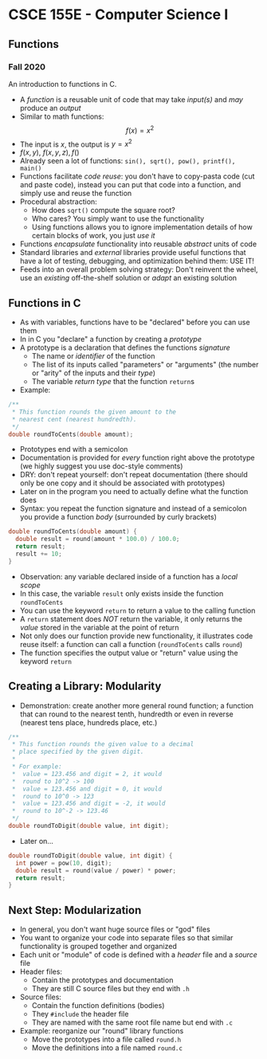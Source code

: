
# CSCE 155E - Computer Science I
## Functions
### Fall 2020

An introduction to functions in C.

* A *function* is a reusable unit of code that may take *input(s)* and *may* produce an *output*
* Similar to math functions:
  $$f(x) = x^2$$
* The input is $x$, the output is $y = x^2$
* $f(x,y)$, $f(x, y, z), f()$
* Already seen a lot of functions: `sin(), sqrt(), pow(), printf(), main()`
* Functions facilitate *code reuse*: you don't have to copy-pasta code (cut and paste code), instead you can put that code into a function, and simply use and reuse the function
* Procedural abstraction: 
  * How does `sqrt()` compute the square root?
  * Who cares?  You simply want to use the functionality
  * Using functions allows you to ignore implementation details of how certain blocks of work, you just *use it*
* Functions *encapsulate* functionality into reusable *abstract* units of code
* Standard libraries and *external* libraries provide useful functions that have a lot of testing, debugging, and optimization behind them: USE IT!
* Feeds into an overall problem solving strategy: Don't reinvent the wheel, use an *existing* off-the-shelf solution or *adapt* an existing solution

## Functions in C

* As with variables, functions have to be "declared" before you can use them
* In in C you "declare" a function by creating a *prototype* 
* A prototype is a declaration that defines the functions *signature* 
  * The name or *identifier* of the function
  * The list of its inputs called "parameters" or "arguments" (the number or "arity" of the inputs and their *type*)
  * The variable *return type* that the function `return`s
* Example:

```c
/**
 * This function rounds the given amount to the
 * nearest cent (nearest hundredth).
 */
double roundToCents(double amount);
```

* Prototypes end with a semicolon
* Documentation is provided for *every* function right above the prototype (we highly suggest you use doc-style comments)
* DRY: don't repeat yourself: don't repeat documentation (there should only be one copy and it should be associated with prototypes)
* Later on in the program you need to actually define what the function does
* Syntax: you repeat the function signature and instead of a semicolon you provide a function *body* (surrounded by curly brackets)

```c
double roundToCents(double amount) {
  double result = round(amount * 100.0) / 100.0;
  return result;
  result += 10;
}
```

* Observation: any variable declared inside of a function has a *local scope* 
* In this case, the variable `result` only exists inside the function `roundToCents`
* You can use the keyword `return` to return a value to the calling function
* A `return` statement does *NOT* return the variable, it only returns the *value* stored in the variable at the point of return
* Not only does our function provide new functionality, it illustrates code reuse itself: a function can call a function (`roundToCents` calls `round`)
* The function specifies the output value or "return" value using the keyword `return`

## Creating a Library: Modularity

* Demonstration: create another more general round function; a function that can round to the nearest tenth, hundredth or even in reverse (nearest tens place, hundreds place, etc.)

```c
/**
 * This function rounds the given value to a decimal
 * place specified by the given digit.  
 * 
 * For example:
 *  value = 123.456 and digit = 2, it would 
 *  round to 10^2 -> 100
 *  value = 123.456 and digit = 0, it would 
 *  round to 10^0 -> 123
 *  value = 123.456 and digit = -2, it would
 *  round to 10^-2 -> 123.46
 */
double roundToDigit(double value, int digit);
```

* Later on...

```c
double roundToDigit(double value, int digit) {
  int power = pow(10, digit);
  double result = round(value / power) * power;
  return result;
}
```

## Next Step: Modularization

* In general, you don't want huge source files or "god" files
* You want to organize your code into separate files so that similar functionality is grouped together and organized
* Each unit or "module" of code is defined with a *header* file and a *source* file
* Header files:
  * Contain the prototypes and documentation
  * They are still C source files but they end with `.h`
* Source files:
  * Contain the function definitions (bodies)
  * They `#include` the header file
  * They are named with the same root file name but end with `.c`
* Example: reorganize our "round" library functions
  * Move the prototypes into a file called `round.h`
  * Move the definitions into a file named `round.c`
  
  
```text






```